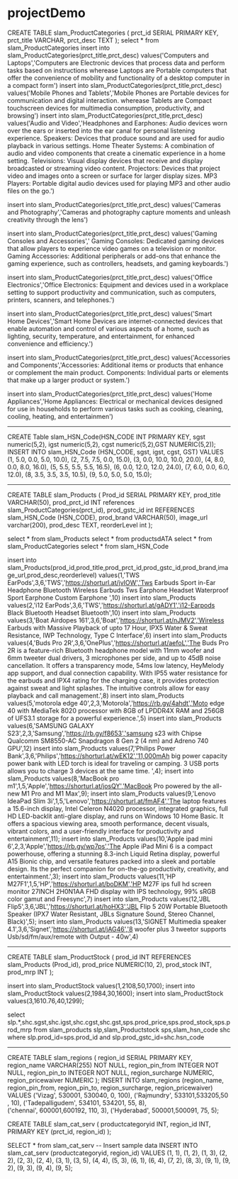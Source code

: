 # projectDemo

CREATE TABLE slam_ProductCategories ( prct_id SERIAL PRIMARY KEY, prct_title VARCHAR, prct_desc TEXT );
select * from slam_ProductCategories
insert into slam_ProductCategories(prct_title,prct_desc) values('Computers and Laptops','Computers are Electronic devices that process data and perform tasks based on instructions wherease Laptops are Portable computers that offer the convenience of mobility and functionality of a desktop computer in a compact form')
insert into slam_ProductCategories(prct_title,prct_desc) values('Mobile Phones and Tablets','Mobile Phones are Portable devices for communication and digital interaction. 
wherease Tablets are Compact touchscreen devices for multimedia consumption, productivity, and browsing')
insert into slam_ProductCategories(prct_title,prct_desc) values('Audio and Video','Headphones and Earphones: Audio devices worn over the ears or inserted into the ear canal for personal listening experience.
    Speakers: Devices that produce sound and are used for audio playback in various settings.
    Home Theater Systems: A combination of audio and video components that create a cinematic experience in a home setting.
    Televisions: Visual display devices that receive and display broadcasted or streaming video content.
    Projectors: Devices that project video and images onto a screen or surface for larger display sizes.
    MP3 Players: Portable digital audio devices used for playing MP3 and other audio files on the go.')
    
insert into slam_ProductCategories(prct_title,prct_desc) values('Cameras and Photography','Cameras and photography capture moments and unleash creativity through the lens')

insert into slam_ProductCategories(prct_title,prct_desc) values('Gaming Consoles and Accessories','    Gaming Consoles: Dedicated gaming devices that allow players to experience video games on a television or monitor.
    Gaming Accessories: Additional peripherals or add-ons that enhance the gaming experience, such as controllers, headsets, and gaming keyboards.')
    
insert into slam_ProductCategories(prct_title,prct_desc) values('Office Electronics','Office Electronics: Equipment and devices used in a workplace setting to support productivity and communication, such as computers, printers, scanners, and telephones.')

insert into slam_ProductCategories(prct_title,prct_desc) values('Smart Home Devices','Smart Home Devices are internet-connected devices that enable automation and control of various aspects of a home, such as lighting, security, temperature, and entertainment, for enhanced convenience and efficiency.')

insert into slam_ProductCategories(prct_title,prct_desc) values('Accessories and Components','Accessories: Additional items or products that enhance or complement the main product.
Components: Individual parts or elements that make up a larger product or system.')

insert into slam_ProductCategories(prct_title,prct_desc) values('Home Appliances','Home Appliances: Electrical or mechanical devices designed for use in households to perform various tasks such as cooking, cleaning, cooling, heating, and entertainmen')


------------------------------------------------------------------------------------------------------------------------------------------------------------------------------------------------

CREATE Table slam_HSN_Code(HSN_CODE INT PRIMARY KEY, sgst numeric(5,2), igst numeric(5,2), cgst numeric(5,2),GST NUMERIC(5,2));
INSERT INTO slam_HSN_Code (HSN_CODE, sgst, igst, cgst, GST)
VALUES
  (1, 5.0, 0.0, 5.0, 10.0),
  (2, 7.5, 7.5, 0.0, 15.0),
  (3, 0.0, 10.0, 10.0, 20.0),
   (4, 8.0, 0.0, 8.0, 16.0),
  (5, 5.5, 5.5, 5.5, 16.5),
  (6, 0.0, 12.0, 12.0, 24.0),
  (7, 6.0, 0.0, 6.0, 12.0),
  (8, 3.5, 3.5, 3.5, 10.5),
  (9, 5.0, 5.0, 5.0, 15.0);

------------------------------------------------------------------------------------------------------------------------------------


CREATE TABLE slam_Products ( Prod_id SERIAL PRIMARY KEY, prod_title VARCHAR(50), prod_prct_id INT references slam_ProductCategories(prct_id), prod_gstc_id int REFERENCES slam_HSN_Code (HSN_CODE), prod_brand VARCHAR(50), image_url varchar(200), prod_desc TEXT, reorderLevel int );

select * from slam_Products
select * from productsdATA
select * from slam_ProductCategories 
select * from slam_HSN_Code

insert into slam_Products(prod_id,prod_title,prod_prct_id,prod_gstc_id,prod_brand,image_url,prod_desc,reorderlevel) values(1,'TWS EarPods',3,6,'TWS','https://shorturl.at/jvIOW','Tws Earbuds Sport in-Ear Headphone Bluetooth Wireless Earbuds Tws Earphone Headset Waterproof Sport Earphone Custom Earphone ',10)
insert into slam_Products values(2,'i12 EarPods',3,6,'TWS','https://shorturl.at/gADY1','i12-Earpods Black Bluetooth Headset Bluetooth',10)
insert into slam_Products values(3,'Boat Airdopes 161',3,6,'Boat','https://shorturl.at/nJMV2','Wireless Earbuds with Massive Playback of upto 17 Hour, IPX5 Water & Sweat Resistance, IWP Technology, Type C Interface',6)
insert into slam_Products values(4,'Buds Pro 2R',3,6,'OnePlus','https://shorturl.at/aefoL','The Buds Pro 2R is a feature-rich Bluetooth headphone model with 11mm woofer and 6mm tweeter dual drivers, 3 microphones per side, and up to 45dB noise cancellation. It offers a transparency mode, 54ms low latency, HeyMelody app support, and dual connection capability. With IP55 water resistance for the earbuds and IPX4 rating for the charging case, it provides protection against sweat and light splashes. The intuitive controls allow for easy playback and call management.',8)
insert into slam_Products values(5,'motorola edge 40',2,3,'Motorola','https://rb.gy/4ahdt','Moto edge 40 with MediaTek 8020 processor with 8GB of LPDDR4X RAM and 256GB of UFS3.1 storage for a powerful experience.',5)
insert into slam_Products values(6,'SAMSUNG GALAXY S23',2,3,'Samsung','https://rb.gy/f8653','samsung s23 with Chipse Qualcomm SM8550-AC Snapdragon 8 Gen 2 (4 nm) and Adreno 740 GPU',12)
insert into slam_Products values(7,'Philips Power Bank',3,6,'Philips','https://shorturl.at/wEK12','11,000mAh big power capacity power bank with LED torch is ideal for traveling or camping. 3 USB ports allows you to charge 3 devices at the same time. ',4);
insert into slam_Products values(8,'MacBook pro m1',1,5,'Apple','https://shorturl.at/josQY','MacBook Pro powered by the all-new M1 Pro and M1 Max',9);
insert into slam_Products values(9,'Lenovo IdeaPad Slim 3i',1,5,'Lenovo','https://shorturl.at/fmAF4','The laptop features a 15.6-inch display, Intel Celeron N4020 processor, integrated graphics, full HD LED-backlit anti-glare display, and runs on Windows 10 Home Basic. It offers a spacious viewing area, smooth performance, decent visuals, vibrant colors, and a user-friendly interface for productivity and entertainment',11);
insert into slam_Products values(10,'Apple ipad mini 6',2,3,'Apple','https://rb.gy/wp7ps','The Apple iPad Mini 6 is a compact powerhouse, offering a stunning 8.3-inch Liquid Retina display, powerful A15 Bionic chip, and versatile features packed into a sleek and portable design. Its the perfect companion for on-the-go productivity, creativity, and entertainment.',3);
insert into slam_Products values(11,'HP M27F1',1,5,'HP','https://shorturl.at/boDKM','HP M27F ips full hd screen monitor 27INCH 2H0N1AA FHD display with IPS technology, 99% sRGB color gamut and Freesync',7)
insert into slam_Products values(12,'JBL Flip5',3,6,'JBL','https://shorturl.at/hoHX3','JBL Flip 5 20W Portable Bluetooth Speaker (IPX7 Water Resistant, JBLs Signature Sound, Stereo Channel, Black)',5);
insert into slam_Products values(13,'SIGNET Multimedia speaker 4.1',3,6,'Signet','https://shorturl.at/jAG46','8 woofer plus 3 tweetor supports Usb/sd/fm/aux/remote with Output - 40w',4)


--------------------------------------------------------------------------------------------------------------------------------------------------------------------------------------------------------------------

CREATE TABLE slam_ProductStock (
    prod_id INT REFERENCES slam_Products (Prod_id),
    prod_price NUMERIC(10, 2),
    prod_stock INT,
    prod_mrp INT
);



insert into slam_ProductStock values(1,2108,50,1700);
insert into slam_ProductStock values(2,1984,30,1600);
insert into slam_ProductStock values(3,1610.76,40,1299);

select slp.*,shc.sgst,shc.igst,shc.cgst,shc.gst,sps.prod_price,sps.prod_stock,sps.prod_mrp from 
slam_products slp,slam_Productstock sps,slam_hsn_code shc where slp.prod_id=sps.prod_id and slp.prod_gstc_id=shc.hsn_code

---------------------------------------------------------------------------------------------------------------------------------------------------------------------------------

CREATE TABLE slam_regions (
  region_id SERIAL PRIMARY KEY,
  region_name VARCHAR(255) NOT NULL,
  region_pin_from INTEGER NOT NULL,
  region_pin_to INTEGER NOT NULL,
  region_surcharge NUMERIC,
  region_pricewaiver NUMERIC
);
INSERT INTO slam_regions (region_name, region_pin_from, region_pin_to, region_surcharge, region_pricewaiver)
VALUES
  ('Vizag', 530001, 530040, 0, 100), 
  ('Rajmundry',  533101,533205,50 , 10), 
  ('Tadepalligudem', 534101, 534201, 55, 8),  
  ('chennai',  600001,600192, 110, 3), 
  ('Hyderabad', 500001,500091, 75, 5);  



CREATE TABLE slam_cat_serv (
  productcategoryid INT,
  region_id INT,
  PRIMARY KEY (prct_id, region_id)
);

SELECT * from slam_cat_serv
-- Insert sample data
INSERT INTO slam_cat_serv (productcategoryid, region_id) VALUES
  (1, 1),
  (1, 2),
  (1, 3),
  (2, 2),
  (2, 3),
  (2, 4),
  (3, 1),
  (3, 5),
  (4, 4),
  (5, 3),
  (6, 1),
  (6, 4),
  (7, 2),
  (8, 3),
  (9, 1),
  (9, 2),
  (9, 3),
  (9, 4),
  (9, 5);

            
